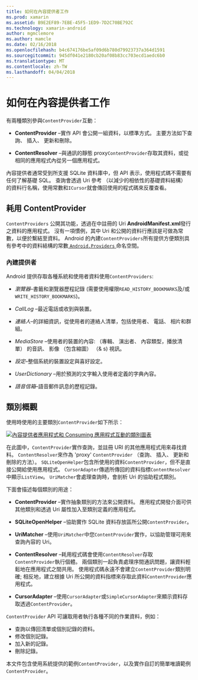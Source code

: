```yaml
---
title: 如何在內容提供者工作
ms.prod: xamarin
ms.assetid: B9E2EF89-7EBE-45F5-1ED9-7D2C70BE792C
ms.technology: xamarin-android
author: mgmclemore
ms.author: mamcle
ms.date: 02/16/2018
ms.openlocfilehash: b4c674176be5af09d6b780d79923737a364d1591
ms.sourcegitcommit: 945df041e2180cb20af08b83cc703ecd1aedc6b0
ms.translationtype: MT
ms.contentlocale: zh-TW
ms.lasthandoff: 04/04/2018
---
```

# <a name="how-content-providers-work"></a>如何在內容提供者工作

有兩種類別參與`ContentProvider`互動：

- **ContentProvider** &ndash;實作 API 會公開一組資料，以標準方式。 主要方法如下查詢、 插入、 更新和刪除。

- **ContentResolver** &ndash;與通訊的靜態 proxy`ContentProvider`存取其資料，或從相同的應用程式內從另一個應用程式。

內容提供者通常受到所支援 SQLite 資料庫中，但 API 表示，使用程式碼不需要有任何了解基礎 SQL。 查詢會透過 Uri 參考 （以減少的相依性的基礎資料結構） 的資料行名稱，使用常數和`ICursor`就會傳回使用的程式碼來反覆查看。


## <a name="consuming-a-contentprovider"></a>耗用 ContentProvider

`ContentProviders` 公開其功能，透過在中註冊的 Uri **AndroidManifest.xml**發行之資料的應用程式。 沒有一項慣例，其中 Uri 和公開的資料行應該是可做為常數，以便於繫結至資料。 Android 的內建`ContentProviders`所有提供方便類別具有參考中的資料結構的常數[ `Android.Providers` ](https://developer.xamarin.com/api/namespace/Android.Provider/)命名空間。



### <a name="built-in-providers"></a>內建提供者

Android 提供存取各種系統和使用者資料使用`ContentProviders`:

- *瀏覽器*&ndash;書籤和瀏覽器歷程記錄 (需要使用權限`READ_HISTORY_BOOKMARKS`及/或`WRITE_HISTORY_BOOKMARKS`)。

- *CallLog* &ndash;最近電話或收到與裝置。

- *連絡人*&ndash;的詳細資訊，從使用者的連絡人清單，包括使用者、 電話、 相片和群組。

- *MediaStore* &ndash;使用者的裝置的內容: （專輯、 演出者、 內容類型，播放清單） 的音訊、 影像 （包含縮圖） （& s) 視訊。

- *設定*&ndash;整個系統的裝置設定與喜好設定。

- *UserDictionary* &ndash;用於預測的文字輸入使用者定義的字典內容。

- *語音信箱*&ndash;語音郵件訊息的歷程記錄。



## <a name="classes-overview"></a>類別概觀

使用時使用的主要類別`ContentProvider`如下所示：

[![內容提供者應用程式和 Consuming 應用程式互動的類別圖表](how-it-works-images/classdiagram1.png)](how-it-works-images/classdiagram1.png#lightbox)

在此圖中，`ContentProvider`實作查詢，並註冊 URI 的其他應用程式用來尋找資料。 `ContentResolver`來作為 'proxy' `ContentProvider` （查詢、 插入、 更新和刪除的方法）。 `SQLiteOpenHelper`包含所使用的資料`ContentProvider`，但不是直接公開給使用應用程式。
`CursorAdapter`傳遞所傳回的資料指標`ContentResolver`中顯示`ListView`。 `UriMatcher`會處理查詢時，會剖析 Uri 的協助程式類別。

下面會描述每個類別的用途：

- **ContentProvider** &ndash;實作抽象類別的方法來公開資料。 應用程式開發介面可供其他類別和透過 Uri 屬性加入至類別定義的應用程式。

- **SQLiteOpenHelper** &ndash;協助實作 SQLite 資料存放區所公開`ContentProvider`。

- **UriMatcher** &ndash;使用`UriMatcher`中您`ContentProvider`實作，以協助管理可用來查詢內容的 Uri。

- **ContentResolver** &ndash;耗用程式碼會使用`ContentResolver`存取`ContentProvider`執行個體。 兩個類別一起負責處理序間通訊問題，讓資料輕鬆地在應用程式之間共用。 使用程式碼永遠不會建立`ContentProvider`類別明確; 相反地，建立根據 Uri 所公開的資料指標來存取此資料`ContentProvider`應用程式。

- **CursorAdapter** &ndash;使用`CursorAdapter`或`SimpleCursorAdapter`來顯示資料存取透過`ContentProvider`。

`ContentProvider` API 可讓取用者執行各種不同的作業資料，例如：

-  查詢以傳回清單或個別記錄的資料。
-  修改個別記錄。
-  加入新的記錄。
-  刪除記錄。

本文件包含使用系統提供的範例`ContentProvider`，以及實作自訂的簡單唯讀範例`ContentProvider`。

